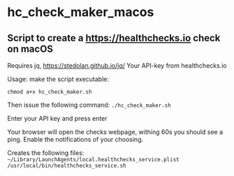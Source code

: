 # hc_check_maker_macos
## Script to create a https://healthchecks.io check on macOS
Requires jq, https://stedolan.github.io/jq/ 
Your API-key from healthchecks.io

Usage: 
make the script executable:

`chmod a+x hc_check_maker.sh`

Then issue the following command:
`./hc_check_maker.sh`

Enter your API key and press enter

Your browser will open the checks webpage, withing 60s you should see a ping.
Enable the notifications of your choosing.

Creates the following files:
`~/Library/LaunchAgents/local.healthchecks_service.plist`
`/usr/local/bin/healthchecks_service.sh`
